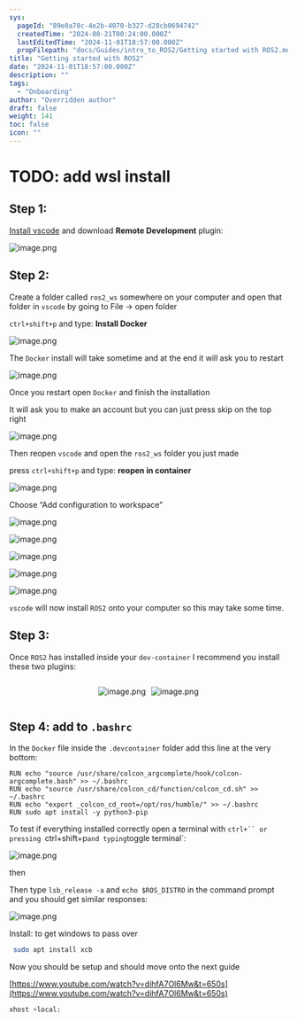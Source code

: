 ```yaml
---
sys:
  pageId: "89e0a78c-4e2b-4070-b327-d28cb0694742"
  createdTime: "2024-08-21T00:24:00.000Z"
  lastEditedTime: "2024-11-01T18:57:00.000Z"
  propFilepath: "docs/Guides/intro_to_ROS2/Getting started with ROS2.md"
title: "Getting started with ROS2"
date: "2024-11-01T18:57:00.000Z"
description: ""
tags:
  - "Onboarding"
author: "Overridden author"
draft: false
weight: 141
toc: false
icon: ""
---
```


# TODO: add wsl install

## Step 1:

[Install vscode](https://code.visualstudio.com/download) and download **Remote Development** plugin:

![image.png](https://prod-files-secure.s3.us-west-2.amazonaws.com/d518164a-d88e-44d1-a4ee-3adb3bd8bce0/efb52993-1881-4a40-b95e-6f020334f022/image.png?X-Amz-Algorithm=AWS4-HMAC-SHA256&X-Amz-Content-Sha256=UNSIGNED-PAYLOAD&X-Amz-Credential=ASIAZI2LB466XUJGMK7P%2F20250218%2Fus-west-2%2Fs3%2Faws4_request&X-Amz-Date=20250218T160954Z&X-Amz-Expires=3600&X-Amz-Security-Token=IQoJb3JpZ2luX2VjEGcaCXVzLXdlc3QtMiJHMEUCIQDXzr1HWn0sv0eWSKT7bVxkkT4jOX7Ac0NZroJKBMlpmAIgUbDGexypkhBEhFmjp0yNnfVjCSQRv9DBryLPY8CsVYMqiAQIkP%2F%2F%2F%2F%2F%2F%2F%2F%2F%2FARAAGgw2Mzc0MjMxODM4MDUiDEyfwl1WJWwn7o5G0ircA5h%2FeXkAZZKHJID4G4lo9WZBqfIsv6t5eBmPvzsnEec34PmOrissnuxgfSvY8bb02es1EwO0MYJeUyJFAEIDmNNQIz31wm%2F2glCfq4GoYQF2g%2BzA2XqxogbdAi1V8lGFETr55zX4qScsiqtahFCUrAXzoNfwyGRsydQAhHSoe6vqWinJUCz94j%2F029ejFggTnh059WGnYYmObBE2dCIY5TAp%2B%2FcXhTKvlt%2B%2Fp%2FfvJRR9YWfFkemKCJO%2FZkeDgAYu2AGWcrwHMGibxu1TOoMfP2jGGhOzUqNRV4p9WDhX9GTJPKZYm5Gmx3jcUrQ2lVhTJ3CCngx3NEaQpE4pYizgRvMXSXo0KNhYY7XLgqdvDNtbvt8cSiIrcpm3%2BpeN4clL%2BHvmOdPhtcvR7AHmUNjwysbwkLaQbovPJ%2Fo8Z85d7bsIAL%2FWITr051%2F%2FK45gEl2ckcu6T4HGhYXugu7lmMylWPwLxbBNkr5g59TLuyXtJ3PmotOEeBg3Qrbuh98UNaZhyqFmpJfdIHZ1rUIO1xaesqmdqNsHIH2TH4XxnobrdxD6FFdqRhQ9r25e2KBTbI8RXwv%2BrBaJlQSWcuXgAP0m1P%2FHBzXbK3PW%2BJKnu3Sd6v7z7351dGwGQjpj8%2FOkMO%2Bx0r0GOqUB%2BjeqNi5grm2sn0kGe7DsvkFtzgEa%2FWU06UXuQriYvoDW5Jvhi3PRZlUgG%2Bp%2BQF5soiYZVVVT%2BvcOfowa5%2FmorTJuhFosoYEXAYcf2WTOPmwdQpU1h2LtmdJvPKskk2MiJ7HbYssK1Zc2DM0ly6gNf8Z7paQakuLpw4qU3D3KXS4eUR1njiPwHZ8oJSI2v%2F9%2B%2F8ygXFKNLJBD4tr0xv%2FXimPYxc8j&X-Amz-Signature=6f9645662d8cedd17617a137c3f56ae2a8d47e68a8b24837042203f08de8be36&X-Amz-SignedHeaders=host&x-id=GetObject)

## Step 2:

Create a folder called `ros2_ws` somewhere on your computer and open that folder in `vscode` by going to File → open folder 

`ctrl+shift+p` and type: **Install Docker**

![image.png](https://prod-files-secure.s3.us-west-2.amazonaws.com/d518164a-d88e-44d1-a4ee-3adb3bd8bce0/2269dc0e-1cd5-47ff-bceb-c04ad9b2eab0/image.png?X-Amz-Algorithm=AWS4-HMAC-SHA256&X-Amz-Content-Sha256=UNSIGNED-PAYLOAD&X-Amz-Credential=ASIAZI2LB466XUJGMK7P%2F20250218%2Fus-west-2%2Fs3%2Faws4_request&X-Amz-Date=20250218T160954Z&X-Amz-Expires=3600&X-Amz-Security-Token=IQoJb3JpZ2luX2VjEGcaCXVzLXdlc3QtMiJHMEUCIQDXzr1HWn0sv0eWSKT7bVxkkT4jOX7Ac0NZroJKBMlpmAIgUbDGexypkhBEhFmjp0yNnfVjCSQRv9DBryLPY8CsVYMqiAQIkP%2F%2F%2F%2F%2F%2F%2F%2F%2F%2FARAAGgw2Mzc0MjMxODM4MDUiDEyfwl1WJWwn7o5G0ircA5h%2FeXkAZZKHJID4G4lo9WZBqfIsv6t5eBmPvzsnEec34PmOrissnuxgfSvY8bb02es1EwO0MYJeUyJFAEIDmNNQIz31wm%2F2glCfq4GoYQF2g%2BzA2XqxogbdAi1V8lGFETr55zX4qScsiqtahFCUrAXzoNfwyGRsydQAhHSoe6vqWinJUCz94j%2F029ejFggTnh059WGnYYmObBE2dCIY5TAp%2B%2FcXhTKvlt%2B%2Fp%2FfvJRR9YWfFkemKCJO%2FZkeDgAYu2AGWcrwHMGibxu1TOoMfP2jGGhOzUqNRV4p9WDhX9GTJPKZYm5Gmx3jcUrQ2lVhTJ3CCngx3NEaQpE4pYizgRvMXSXo0KNhYY7XLgqdvDNtbvt8cSiIrcpm3%2BpeN4clL%2BHvmOdPhtcvR7AHmUNjwysbwkLaQbovPJ%2Fo8Z85d7bsIAL%2FWITr051%2F%2FK45gEl2ckcu6T4HGhYXugu7lmMylWPwLxbBNkr5g59TLuyXtJ3PmotOEeBg3Qrbuh98UNaZhyqFmpJfdIHZ1rUIO1xaesqmdqNsHIH2TH4XxnobrdxD6FFdqRhQ9r25e2KBTbI8RXwv%2BrBaJlQSWcuXgAP0m1P%2FHBzXbK3PW%2BJKnu3Sd6v7z7351dGwGQjpj8%2FOkMO%2Bx0r0GOqUB%2BjeqNi5grm2sn0kGe7DsvkFtzgEa%2FWU06UXuQriYvoDW5Jvhi3PRZlUgG%2Bp%2BQF5soiYZVVVT%2BvcOfowa5%2FmorTJuhFosoYEXAYcf2WTOPmwdQpU1h2LtmdJvPKskk2MiJ7HbYssK1Zc2DM0ly6gNf8Z7paQakuLpw4qU3D3KXS4eUR1njiPwHZ8oJSI2v%2F9%2B%2F8ygXFKNLJBD4tr0xv%2FXimPYxc8j&X-Amz-Signature=676fb6f7451566b2c9c273e6294fd5c6cc77ce82457eb9eddf0ff4221b4dad03&X-Amz-SignedHeaders=host&x-id=GetObject)

The `Docker` install will take sometime and at the end it will ask you to restart

![image.png](https://prod-files-secure.s3.us-west-2.amazonaws.com/d518164a-d88e-44d1-a4ee-3adb3bd8bce0/ed233f78-be33-4b1f-b89c-9c346c0e961e/image.png?X-Amz-Algorithm=AWS4-HMAC-SHA256&X-Amz-Content-Sha256=UNSIGNED-PAYLOAD&X-Amz-Credential=ASIAZI2LB466XUJGMK7P%2F20250218%2Fus-west-2%2Fs3%2Faws4_request&X-Amz-Date=20250218T160954Z&X-Amz-Expires=3600&X-Amz-Security-Token=IQoJb3JpZ2luX2VjEGcaCXVzLXdlc3QtMiJHMEUCIQDXzr1HWn0sv0eWSKT7bVxkkT4jOX7Ac0NZroJKBMlpmAIgUbDGexypkhBEhFmjp0yNnfVjCSQRv9DBryLPY8CsVYMqiAQIkP%2F%2F%2F%2F%2F%2F%2F%2F%2F%2FARAAGgw2Mzc0MjMxODM4MDUiDEyfwl1WJWwn7o5G0ircA5h%2FeXkAZZKHJID4G4lo9WZBqfIsv6t5eBmPvzsnEec34PmOrissnuxgfSvY8bb02es1EwO0MYJeUyJFAEIDmNNQIz31wm%2F2glCfq4GoYQF2g%2BzA2XqxogbdAi1V8lGFETr55zX4qScsiqtahFCUrAXzoNfwyGRsydQAhHSoe6vqWinJUCz94j%2F029ejFggTnh059WGnYYmObBE2dCIY5TAp%2B%2FcXhTKvlt%2B%2Fp%2FfvJRR9YWfFkemKCJO%2FZkeDgAYu2AGWcrwHMGibxu1TOoMfP2jGGhOzUqNRV4p9WDhX9GTJPKZYm5Gmx3jcUrQ2lVhTJ3CCngx3NEaQpE4pYizgRvMXSXo0KNhYY7XLgqdvDNtbvt8cSiIrcpm3%2BpeN4clL%2BHvmOdPhtcvR7AHmUNjwysbwkLaQbovPJ%2Fo8Z85d7bsIAL%2FWITr051%2F%2FK45gEl2ckcu6T4HGhYXugu7lmMylWPwLxbBNkr5g59TLuyXtJ3PmotOEeBg3Qrbuh98UNaZhyqFmpJfdIHZ1rUIO1xaesqmdqNsHIH2TH4XxnobrdxD6FFdqRhQ9r25e2KBTbI8RXwv%2BrBaJlQSWcuXgAP0m1P%2FHBzXbK3PW%2BJKnu3Sd6v7z7351dGwGQjpj8%2FOkMO%2Bx0r0GOqUB%2BjeqNi5grm2sn0kGe7DsvkFtzgEa%2FWU06UXuQriYvoDW5Jvhi3PRZlUgG%2Bp%2BQF5soiYZVVVT%2BvcOfowa5%2FmorTJuhFosoYEXAYcf2WTOPmwdQpU1h2LtmdJvPKskk2MiJ7HbYssK1Zc2DM0ly6gNf8Z7paQakuLpw4qU3D3KXS4eUR1njiPwHZ8oJSI2v%2F9%2B%2F8ygXFKNLJBD4tr0xv%2FXimPYxc8j&X-Amz-Signature=cbb44479422eb961640ca14039c86407d2a202114cf6e7fe774a4b757cc8a6a3&X-Amz-SignedHeaders=host&x-id=GetObject)

Once you restart open `Docker` and finish the installation

It will ask you to make an account but you can just press skip on the top right

![image.png](https://prod-files-secure.s3.us-west-2.amazonaws.com/d518164a-d88e-44d1-a4ee-3adb3bd8bce0/21010ad9-1659-4fd9-9f59-9932a09b2a3d/image.png?X-Amz-Algorithm=AWS4-HMAC-SHA256&X-Amz-Content-Sha256=UNSIGNED-PAYLOAD&X-Amz-Credential=ASIAZI2LB466XUJGMK7P%2F20250218%2Fus-west-2%2Fs3%2Faws4_request&X-Amz-Date=20250218T160954Z&X-Amz-Expires=3600&X-Amz-Security-Token=IQoJb3JpZ2luX2VjEGcaCXVzLXdlc3QtMiJHMEUCIQDXzr1HWn0sv0eWSKT7bVxkkT4jOX7Ac0NZroJKBMlpmAIgUbDGexypkhBEhFmjp0yNnfVjCSQRv9DBryLPY8CsVYMqiAQIkP%2F%2F%2F%2F%2F%2F%2F%2F%2F%2FARAAGgw2Mzc0MjMxODM4MDUiDEyfwl1WJWwn7o5G0ircA5h%2FeXkAZZKHJID4G4lo9WZBqfIsv6t5eBmPvzsnEec34PmOrissnuxgfSvY8bb02es1EwO0MYJeUyJFAEIDmNNQIz31wm%2F2glCfq4GoYQF2g%2BzA2XqxogbdAi1V8lGFETr55zX4qScsiqtahFCUrAXzoNfwyGRsydQAhHSoe6vqWinJUCz94j%2F029ejFggTnh059WGnYYmObBE2dCIY5TAp%2B%2FcXhTKvlt%2B%2Fp%2FfvJRR9YWfFkemKCJO%2FZkeDgAYu2AGWcrwHMGibxu1TOoMfP2jGGhOzUqNRV4p9WDhX9GTJPKZYm5Gmx3jcUrQ2lVhTJ3CCngx3NEaQpE4pYizgRvMXSXo0KNhYY7XLgqdvDNtbvt8cSiIrcpm3%2BpeN4clL%2BHvmOdPhtcvR7AHmUNjwysbwkLaQbovPJ%2Fo8Z85d7bsIAL%2FWITr051%2F%2FK45gEl2ckcu6T4HGhYXugu7lmMylWPwLxbBNkr5g59TLuyXtJ3PmotOEeBg3Qrbuh98UNaZhyqFmpJfdIHZ1rUIO1xaesqmdqNsHIH2TH4XxnobrdxD6FFdqRhQ9r25e2KBTbI8RXwv%2BrBaJlQSWcuXgAP0m1P%2FHBzXbK3PW%2BJKnu3Sd6v7z7351dGwGQjpj8%2FOkMO%2Bx0r0GOqUB%2BjeqNi5grm2sn0kGe7DsvkFtzgEa%2FWU06UXuQriYvoDW5Jvhi3PRZlUgG%2Bp%2BQF5soiYZVVVT%2BvcOfowa5%2FmorTJuhFosoYEXAYcf2WTOPmwdQpU1h2LtmdJvPKskk2MiJ7HbYssK1Zc2DM0ly6gNf8Z7paQakuLpw4qU3D3KXS4eUR1njiPwHZ8oJSI2v%2F9%2B%2F8ygXFKNLJBD4tr0xv%2FXimPYxc8j&X-Amz-Signature=2a655fb34c5f2d62d788904f0ac5d3bba95f7a2510aec2db0df4e47bc5786cff&X-Amz-SignedHeaders=host&x-id=GetObject)

Then reopen `vscode` and open the `ros2_ws` folder you just made

press `ctrl+shift+p` and type: **reopen in container**

![image.png](https://prod-files-secure.s3.us-west-2.amazonaws.com/d518164a-d88e-44d1-a4ee-3adb3bd8bce0/4e93b8c2-41ad-488c-8095-c74205196118/image.png?X-Amz-Algorithm=AWS4-HMAC-SHA256&X-Amz-Content-Sha256=UNSIGNED-PAYLOAD&X-Amz-Credential=ASIAZI2LB466XUJGMK7P%2F20250218%2Fus-west-2%2Fs3%2Faws4_request&X-Amz-Date=20250218T160954Z&X-Amz-Expires=3600&X-Amz-Security-Token=IQoJb3JpZ2luX2VjEGcaCXVzLXdlc3QtMiJHMEUCIQDXzr1HWn0sv0eWSKT7bVxkkT4jOX7Ac0NZroJKBMlpmAIgUbDGexypkhBEhFmjp0yNnfVjCSQRv9DBryLPY8CsVYMqiAQIkP%2F%2F%2F%2F%2F%2F%2F%2F%2F%2FARAAGgw2Mzc0MjMxODM4MDUiDEyfwl1WJWwn7o5G0ircA5h%2FeXkAZZKHJID4G4lo9WZBqfIsv6t5eBmPvzsnEec34PmOrissnuxgfSvY8bb02es1EwO0MYJeUyJFAEIDmNNQIz31wm%2F2glCfq4GoYQF2g%2BzA2XqxogbdAi1V8lGFETr55zX4qScsiqtahFCUrAXzoNfwyGRsydQAhHSoe6vqWinJUCz94j%2F029ejFggTnh059WGnYYmObBE2dCIY5TAp%2B%2FcXhTKvlt%2B%2Fp%2FfvJRR9YWfFkemKCJO%2FZkeDgAYu2AGWcrwHMGibxu1TOoMfP2jGGhOzUqNRV4p9WDhX9GTJPKZYm5Gmx3jcUrQ2lVhTJ3CCngx3NEaQpE4pYizgRvMXSXo0KNhYY7XLgqdvDNtbvt8cSiIrcpm3%2BpeN4clL%2BHvmOdPhtcvR7AHmUNjwysbwkLaQbovPJ%2Fo8Z85d7bsIAL%2FWITr051%2F%2FK45gEl2ckcu6T4HGhYXugu7lmMylWPwLxbBNkr5g59TLuyXtJ3PmotOEeBg3Qrbuh98UNaZhyqFmpJfdIHZ1rUIO1xaesqmdqNsHIH2TH4XxnobrdxD6FFdqRhQ9r25e2KBTbI8RXwv%2BrBaJlQSWcuXgAP0m1P%2FHBzXbK3PW%2BJKnu3Sd6v7z7351dGwGQjpj8%2FOkMO%2Bx0r0GOqUB%2BjeqNi5grm2sn0kGe7DsvkFtzgEa%2FWU06UXuQriYvoDW5Jvhi3PRZlUgG%2Bp%2BQF5soiYZVVVT%2BvcOfowa5%2FmorTJuhFosoYEXAYcf2WTOPmwdQpU1h2LtmdJvPKskk2MiJ7HbYssK1Zc2DM0ly6gNf8Z7paQakuLpw4qU3D3KXS4eUR1njiPwHZ8oJSI2v%2F9%2B%2F8ygXFKNLJBD4tr0xv%2FXimPYxc8j&X-Amz-Signature=69a573f884166525bae477cc8d733cf86cf6634386767c8290ca49d36200afa4&X-Amz-SignedHeaders=host&x-id=GetObject)

Choose “Add configuration to workspace”

![image.png](https://prod-files-secure.s3.us-west-2.amazonaws.com/d518164a-d88e-44d1-a4ee-3adb3bd8bce0/9560b282-5060-4989-ba37-97e7b2c22476/image.png?X-Amz-Algorithm=AWS4-HMAC-SHA256&X-Amz-Content-Sha256=UNSIGNED-PAYLOAD&X-Amz-Credential=ASIAZI2LB466XUJGMK7P%2F20250218%2Fus-west-2%2Fs3%2Faws4_request&X-Amz-Date=20250218T160954Z&X-Amz-Expires=3600&X-Amz-Security-Token=IQoJb3JpZ2luX2VjEGcaCXVzLXdlc3QtMiJHMEUCIQDXzr1HWn0sv0eWSKT7bVxkkT4jOX7Ac0NZroJKBMlpmAIgUbDGexypkhBEhFmjp0yNnfVjCSQRv9DBryLPY8CsVYMqiAQIkP%2F%2F%2F%2F%2F%2F%2F%2F%2F%2FARAAGgw2Mzc0MjMxODM4MDUiDEyfwl1WJWwn7o5G0ircA5h%2FeXkAZZKHJID4G4lo9WZBqfIsv6t5eBmPvzsnEec34PmOrissnuxgfSvY8bb02es1EwO0MYJeUyJFAEIDmNNQIz31wm%2F2glCfq4GoYQF2g%2BzA2XqxogbdAi1V8lGFETr55zX4qScsiqtahFCUrAXzoNfwyGRsydQAhHSoe6vqWinJUCz94j%2F029ejFggTnh059WGnYYmObBE2dCIY5TAp%2B%2FcXhTKvlt%2B%2Fp%2FfvJRR9YWfFkemKCJO%2FZkeDgAYu2AGWcrwHMGibxu1TOoMfP2jGGhOzUqNRV4p9WDhX9GTJPKZYm5Gmx3jcUrQ2lVhTJ3CCngx3NEaQpE4pYizgRvMXSXo0KNhYY7XLgqdvDNtbvt8cSiIrcpm3%2BpeN4clL%2BHvmOdPhtcvR7AHmUNjwysbwkLaQbovPJ%2Fo8Z85d7bsIAL%2FWITr051%2F%2FK45gEl2ckcu6T4HGhYXugu7lmMylWPwLxbBNkr5g59TLuyXtJ3PmotOEeBg3Qrbuh98UNaZhyqFmpJfdIHZ1rUIO1xaesqmdqNsHIH2TH4XxnobrdxD6FFdqRhQ9r25e2KBTbI8RXwv%2BrBaJlQSWcuXgAP0m1P%2FHBzXbK3PW%2BJKnu3Sd6v7z7351dGwGQjpj8%2FOkMO%2Bx0r0GOqUB%2BjeqNi5grm2sn0kGe7DsvkFtzgEa%2FWU06UXuQriYvoDW5Jvhi3PRZlUgG%2Bp%2BQF5soiYZVVVT%2BvcOfowa5%2FmorTJuhFosoYEXAYcf2WTOPmwdQpU1h2LtmdJvPKskk2MiJ7HbYssK1Zc2DM0ly6gNf8Z7paQakuLpw4qU3D3KXS4eUR1njiPwHZ8oJSI2v%2F9%2B%2F8ygXFKNLJBD4tr0xv%2FXimPYxc8j&X-Amz-Signature=25c0bb47bd4722bcf305551ede1901ce7ec90658691643856133d4ca9606845d&X-Amz-SignedHeaders=host&x-id=GetObject)

![image.png](https://prod-files-secure.s3.us-west-2.amazonaws.com/d518164a-d88e-44d1-a4ee-3adb3bd8bce0/2ee63f81-886b-48e8-a553-dc6e5eac99e4/image.png?X-Amz-Algorithm=AWS4-HMAC-SHA256&X-Amz-Content-Sha256=UNSIGNED-PAYLOAD&X-Amz-Credential=ASIAZI2LB466XUJGMK7P%2F20250218%2Fus-west-2%2Fs3%2Faws4_request&X-Amz-Date=20250218T160954Z&X-Amz-Expires=3600&X-Amz-Security-Token=IQoJb3JpZ2luX2VjEGcaCXVzLXdlc3QtMiJHMEUCIQDXzr1HWn0sv0eWSKT7bVxkkT4jOX7Ac0NZroJKBMlpmAIgUbDGexypkhBEhFmjp0yNnfVjCSQRv9DBryLPY8CsVYMqiAQIkP%2F%2F%2F%2F%2F%2F%2F%2F%2F%2FARAAGgw2Mzc0MjMxODM4MDUiDEyfwl1WJWwn7o5G0ircA5h%2FeXkAZZKHJID4G4lo9WZBqfIsv6t5eBmPvzsnEec34PmOrissnuxgfSvY8bb02es1EwO0MYJeUyJFAEIDmNNQIz31wm%2F2glCfq4GoYQF2g%2BzA2XqxogbdAi1V8lGFETr55zX4qScsiqtahFCUrAXzoNfwyGRsydQAhHSoe6vqWinJUCz94j%2F029ejFggTnh059WGnYYmObBE2dCIY5TAp%2B%2FcXhTKvlt%2B%2Fp%2FfvJRR9YWfFkemKCJO%2FZkeDgAYu2AGWcrwHMGibxu1TOoMfP2jGGhOzUqNRV4p9WDhX9GTJPKZYm5Gmx3jcUrQ2lVhTJ3CCngx3NEaQpE4pYizgRvMXSXo0KNhYY7XLgqdvDNtbvt8cSiIrcpm3%2BpeN4clL%2BHvmOdPhtcvR7AHmUNjwysbwkLaQbovPJ%2Fo8Z85d7bsIAL%2FWITr051%2F%2FK45gEl2ckcu6T4HGhYXugu7lmMylWPwLxbBNkr5g59TLuyXtJ3PmotOEeBg3Qrbuh98UNaZhyqFmpJfdIHZ1rUIO1xaesqmdqNsHIH2TH4XxnobrdxD6FFdqRhQ9r25e2KBTbI8RXwv%2BrBaJlQSWcuXgAP0m1P%2FHBzXbK3PW%2BJKnu3Sd6v7z7351dGwGQjpj8%2FOkMO%2Bx0r0GOqUB%2BjeqNi5grm2sn0kGe7DsvkFtzgEa%2FWU06UXuQriYvoDW5Jvhi3PRZlUgG%2Bp%2BQF5soiYZVVVT%2BvcOfowa5%2FmorTJuhFosoYEXAYcf2WTOPmwdQpU1h2LtmdJvPKskk2MiJ7HbYssK1Zc2DM0ly6gNf8Z7paQakuLpw4qU3D3KXS4eUR1njiPwHZ8oJSI2v%2F9%2B%2F8ygXFKNLJBD4tr0xv%2FXimPYxc8j&X-Amz-Signature=860aece7bf9f7797526ee2d525dc9339bfc8390eff8fd1524f5fb710a2db7a4c&X-Amz-SignedHeaders=host&x-id=GetObject)

![image.png](https://prod-files-secure.s3.us-west-2.amazonaws.com/d518164a-d88e-44d1-a4ee-3adb3bd8bce0/ae1580b2-b048-407e-aed9-b584224a7a04/image.png?X-Amz-Algorithm=AWS4-HMAC-SHA256&X-Amz-Content-Sha256=UNSIGNED-PAYLOAD&X-Amz-Credential=ASIAZI2LB466XUJGMK7P%2F20250218%2Fus-west-2%2Fs3%2Faws4_request&X-Amz-Date=20250218T160954Z&X-Amz-Expires=3600&X-Amz-Security-Token=IQoJb3JpZ2luX2VjEGcaCXVzLXdlc3QtMiJHMEUCIQDXzr1HWn0sv0eWSKT7bVxkkT4jOX7Ac0NZroJKBMlpmAIgUbDGexypkhBEhFmjp0yNnfVjCSQRv9DBryLPY8CsVYMqiAQIkP%2F%2F%2F%2F%2F%2F%2F%2F%2F%2FARAAGgw2Mzc0MjMxODM4MDUiDEyfwl1WJWwn7o5G0ircA5h%2FeXkAZZKHJID4G4lo9WZBqfIsv6t5eBmPvzsnEec34PmOrissnuxgfSvY8bb02es1EwO0MYJeUyJFAEIDmNNQIz31wm%2F2glCfq4GoYQF2g%2BzA2XqxogbdAi1V8lGFETr55zX4qScsiqtahFCUrAXzoNfwyGRsydQAhHSoe6vqWinJUCz94j%2F029ejFggTnh059WGnYYmObBE2dCIY5TAp%2B%2FcXhTKvlt%2B%2Fp%2FfvJRR9YWfFkemKCJO%2FZkeDgAYu2AGWcrwHMGibxu1TOoMfP2jGGhOzUqNRV4p9WDhX9GTJPKZYm5Gmx3jcUrQ2lVhTJ3CCngx3NEaQpE4pYizgRvMXSXo0KNhYY7XLgqdvDNtbvt8cSiIrcpm3%2BpeN4clL%2BHvmOdPhtcvR7AHmUNjwysbwkLaQbovPJ%2Fo8Z85d7bsIAL%2FWITr051%2F%2FK45gEl2ckcu6T4HGhYXugu7lmMylWPwLxbBNkr5g59TLuyXtJ3PmotOEeBg3Qrbuh98UNaZhyqFmpJfdIHZ1rUIO1xaesqmdqNsHIH2TH4XxnobrdxD6FFdqRhQ9r25e2KBTbI8RXwv%2BrBaJlQSWcuXgAP0m1P%2FHBzXbK3PW%2BJKnu3Sd6v7z7351dGwGQjpj8%2FOkMO%2Bx0r0GOqUB%2BjeqNi5grm2sn0kGe7DsvkFtzgEa%2FWU06UXuQriYvoDW5Jvhi3PRZlUgG%2Bp%2BQF5soiYZVVVT%2BvcOfowa5%2FmorTJuhFosoYEXAYcf2WTOPmwdQpU1h2LtmdJvPKskk2MiJ7HbYssK1Zc2DM0ly6gNf8Z7paQakuLpw4qU3D3KXS4eUR1njiPwHZ8oJSI2v%2F9%2B%2F8ygXFKNLJBD4tr0xv%2FXimPYxc8j&X-Amz-Signature=85198e94d12a2dfc71b13ec1bc230c56d8be32436b4b11e094063f55319a6dc7&X-Amz-SignedHeaders=host&x-id=GetObject)

![image.png](https://prod-files-secure.s3.us-west-2.amazonaws.com/d518164a-d88e-44d1-a4ee-3adb3bd8bce0/53255b28-f75e-430f-b9e3-c0ac8577e42b/image.png?X-Amz-Algorithm=AWS4-HMAC-SHA256&X-Amz-Content-Sha256=UNSIGNED-PAYLOAD&X-Amz-Credential=ASIAZI2LB466XUJGMK7P%2F20250218%2Fus-west-2%2Fs3%2Faws4_request&X-Amz-Date=20250218T160954Z&X-Amz-Expires=3600&X-Amz-Security-Token=IQoJb3JpZ2luX2VjEGcaCXVzLXdlc3QtMiJHMEUCIQDXzr1HWn0sv0eWSKT7bVxkkT4jOX7Ac0NZroJKBMlpmAIgUbDGexypkhBEhFmjp0yNnfVjCSQRv9DBryLPY8CsVYMqiAQIkP%2F%2F%2F%2F%2F%2F%2F%2F%2F%2FARAAGgw2Mzc0MjMxODM4MDUiDEyfwl1WJWwn7o5G0ircA5h%2FeXkAZZKHJID4G4lo9WZBqfIsv6t5eBmPvzsnEec34PmOrissnuxgfSvY8bb02es1EwO0MYJeUyJFAEIDmNNQIz31wm%2F2glCfq4GoYQF2g%2BzA2XqxogbdAi1V8lGFETr55zX4qScsiqtahFCUrAXzoNfwyGRsydQAhHSoe6vqWinJUCz94j%2F029ejFggTnh059WGnYYmObBE2dCIY5TAp%2B%2FcXhTKvlt%2B%2Fp%2FfvJRR9YWfFkemKCJO%2FZkeDgAYu2AGWcrwHMGibxu1TOoMfP2jGGhOzUqNRV4p9WDhX9GTJPKZYm5Gmx3jcUrQ2lVhTJ3CCngx3NEaQpE4pYizgRvMXSXo0KNhYY7XLgqdvDNtbvt8cSiIrcpm3%2BpeN4clL%2BHvmOdPhtcvR7AHmUNjwysbwkLaQbovPJ%2Fo8Z85d7bsIAL%2FWITr051%2F%2FK45gEl2ckcu6T4HGhYXugu7lmMylWPwLxbBNkr5g59TLuyXtJ3PmotOEeBg3Qrbuh98UNaZhyqFmpJfdIHZ1rUIO1xaesqmdqNsHIH2TH4XxnobrdxD6FFdqRhQ9r25e2KBTbI8RXwv%2BrBaJlQSWcuXgAP0m1P%2FHBzXbK3PW%2BJKnu3Sd6v7z7351dGwGQjpj8%2FOkMO%2Bx0r0GOqUB%2BjeqNi5grm2sn0kGe7DsvkFtzgEa%2FWU06UXuQriYvoDW5Jvhi3PRZlUgG%2Bp%2BQF5soiYZVVVT%2BvcOfowa5%2FmorTJuhFosoYEXAYcf2WTOPmwdQpU1h2LtmdJvPKskk2MiJ7HbYssK1Zc2DM0ly6gNf8Z7paQakuLpw4qU3D3KXS4eUR1njiPwHZ8oJSI2v%2F9%2B%2F8ygXFKNLJBD4tr0xv%2FXimPYxc8j&X-Amz-Signature=794f0ad97a5c44a94dea56a53ab83424599cea55fcf7a672494bfe014a88e0a8&X-Amz-SignedHeaders=host&x-id=GetObject)

![image.png](https://prod-files-secure.s3.us-west-2.amazonaws.com/d518164a-d88e-44d1-a4ee-3adb3bd8bce0/7c562767-5af9-4ffb-97d1-327bcdf4ee00/image.png?X-Amz-Algorithm=AWS4-HMAC-SHA256&X-Amz-Content-Sha256=UNSIGNED-PAYLOAD&X-Amz-Credential=ASIAZI2LB466XUJGMK7P%2F20250218%2Fus-west-2%2Fs3%2Faws4_request&X-Amz-Date=20250218T160954Z&X-Amz-Expires=3600&X-Amz-Security-Token=IQoJb3JpZ2luX2VjEGcaCXVzLXdlc3QtMiJHMEUCIQDXzr1HWn0sv0eWSKT7bVxkkT4jOX7Ac0NZroJKBMlpmAIgUbDGexypkhBEhFmjp0yNnfVjCSQRv9DBryLPY8CsVYMqiAQIkP%2F%2F%2F%2F%2F%2F%2F%2F%2F%2FARAAGgw2Mzc0MjMxODM4MDUiDEyfwl1WJWwn7o5G0ircA5h%2FeXkAZZKHJID4G4lo9WZBqfIsv6t5eBmPvzsnEec34PmOrissnuxgfSvY8bb02es1EwO0MYJeUyJFAEIDmNNQIz31wm%2F2glCfq4GoYQF2g%2BzA2XqxogbdAi1V8lGFETr55zX4qScsiqtahFCUrAXzoNfwyGRsydQAhHSoe6vqWinJUCz94j%2F029ejFggTnh059WGnYYmObBE2dCIY5TAp%2B%2FcXhTKvlt%2B%2Fp%2FfvJRR9YWfFkemKCJO%2FZkeDgAYu2AGWcrwHMGibxu1TOoMfP2jGGhOzUqNRV4p9WDhX9GTJPKZYm5Gmx3jcUrQ2lVhTJ3CCngx3NEaQpE4pYizgRvMXSXo0KNhYY7XLgqdvDNtbvt8cSiIrcpm3%2BpeN4clL%2BHvmOdPhtcvR7AHmUNjwysbwkLaQbovPJ%2Fo8Z85d7bsIAL%2FWITr051%2F%2FK45gEl2ckcu6T4HGhYXugu7lmMylWPwLxbBNkr5g59TLuyXtJ3PmotOEeBg3Qrbuh98UNaZhyqFmpJfdIHZ1rUIO1xaesqmdqNsHIH2TH4XxnobrdxD6FFdqRhQ9r25e2KBTbI8RXwv%2BrBaJlQSWcuXgAP0m1P%2FHBzXbK3PW%2BJKnu3Sd6v7z7351dGwGQjpj8%2FOkMO%2Bx0r0GOqUB%2BjeqNi5grm2sn0kGe7DsvkFtzgEa%2FWU06UXuQriYvoDW5Jvhi3PRZlUgG%2Bp%2BQF5soiYZVVVT%2BvcOfowa5%2FmorTJuhFosoYEXAYcf2WTOPmwdQpU1h2LtmdJvPKskk2MiJ7HbYssK1Zc2DM0ly6gNf8Z7paQakuLpw4qU3D3KXS4eUR1njiPwHZ8oJSI2v%2F9%2B%2F8ygXFKNLJBD4tr0xv%2FXimPYxc8j&X-Amz-Signature=922e5005499129aa9dedf6baa91cce5d3fc147dc7176273e8b1e650cfd0767d0&X-Amz-SignedHeaders=host&x-id=GetObject)

`vscode` will now install `ROS2` onto your computer so this may take some time.

## Step 3:

Once `ROS2` has installed inside your `dev-container` I recommend you install these two plugins:

<div style="display: flex;flex-direction: row; column-gap:10px; max-width: 630px;justify-content: center;">
<div>

![image.png](https://prod-files-secure.s3.us-west-2.amazonaws.com/d518164a-d88e-44d1-a4ee-3adb3bd8bce0/3fc3d550-5a54-4ba1-ba6b-faa01cdb7369/image.png?X-Amz-Algorithm=AWS4-HMAC-SHA256&X-Amz-Content-Sha256=UNSIGNED-PAYLOAD&X-Amz-Credential=ASIAZI2LB46626GPIO2B%2F20250218%2Fus-west-2%2Fs3%2Faws4_request&X-Amz-Date=20250218T161002Z&X-Amz-Expires=3600&X-Amz-Security-Token=IQoJb3JpZ2luX2VjEGcaCXVzLXdlc3QtMiJHMEUCIBHJ5LsHSY%2FQEmhZy19JpTEG9urEROEP6O9wb6vYgcM7AiEAxW6TVy0xsYO6waZ778jPvJIy7vWCiECcvn4pRli4FDkqiAQIkP%2F%2F%2F%2F%2F%2F%2F%2F%2F%2FARAAGgw2Mzc0MjMxODM4MDUiDIaogqLKae19ymMm8ircAyod0UhCm1%2BbCv5iabnSu4ntFx98wItVEwszgSC%2FrxkzI%2BBiyve9jxzfuOR7PRfAGxkYkE3AhxMo1W2QqaJOCJ9eDVbeBxlUH9HNboeR%2Be6z0UE4uxEYjvZb%2BbZ5JfAJaFe4T2pdMHxtVlwqlq7S1cklkON93OBKxrEXMrg3H%2BGfW05UNvSYfN%2FWz%2BT7ZSutyIYZYfr%2FmADfPyUxm66HMxJTcpBo9IGbsW146WxLf5USqGtDdPthkA3KSgpaUDgu2EERjY4nZTBJtsGJ3HecpLOPrmBCcvynr4H4RDXNay6GlB0jgIzPIQq%2FXpyiZtVf2UWKt1eIutNCx1symIo8HuqpArwKH%2FhQ%2BNCZoLGHzepJDGgYmuU84Bhfa6njaoE%2BXNDl3tNoqfDu15jBKasUSRliDQNrmu6wqheovUFp5Gk74w24pvN6vEDNonWY2LDZJoDnaWZ4UX%2B%2BRpY%2FkRwFIDlCewvSiC56p8J7Zf5U6wSbnTLB06mgBrM2IjOUMsPyqmoe2MLPl4DsWwPsid58RDGLtWX4NMsBXV%2Brc7%2BdiXAikL1tcOD7ovdAobuVFfgURg4Dh3tN4rOZ3mhUC2VviQsz3cTVaJz8qFK007P4eC0YrZOyjJBeJVKzRrmIMIGy0r0GOqUBxZHnieCEPgYBI1FgR1kQkEUsvAxsmWUPMVb7sm2FZm6onnEDO1r%2B7KxvV%2BpRaZz73ceiJz%2FgRMxgYk6FUvOoZi7xx0Ugf03azxmVUN3F9IQUkxtnZu1db%2FmhnIWtPXnGemnJQRrLNDuBBqCDXzccDpZKdBUv8dtyv4jEfHaHMTLeL9r8c5ehLWncXmlNqG34FMy7MdjDTvOvUqmIxQhK5qdUyiig&X-Amz-Signature=4118d83c0fa1cedd7e39001a74a6039f017f40709370a2f6450603720f2014b8&X-Amz-SignedHeaders=host&x-id=GetObject)

</div>
<div>

![image.png](https://prod-files-secure.s3.us-west-2.amazonaws.com/d518164a-d88e-44d1-a4ee-3adb3bd8bce0/d994cc66-13c2-4093-a5a3-f84cf4601a82/image.png?X-Amz-Algorithm=AWS4-HMAC-SHA256&X-Amz-Content-Sha256=UNSIGNED-PAYLOAD&X-Amz-Credential=ASIAZI2LB466XWANQI2M%2F20250218%2Fus-west-2%2Fs3%2Faws4_request&X-Amz-Date=20250218T161003Z&X-Amz-Expires=3600&X-Amz-Security-Token=IQoJb3JpZ2luX2VjEGcaCXVzLXdlc3QtMiJHMEUCIQDiHnAHKfwr2saOsDgAhhu9aBAP9UiUKSsWog3Pn5dyyAIgDjsjqxlPrKiBi0QV2NEuhkUZVnIuZq9JEEjx%2FvN2ffUqiAQIkP%2F%2F%2F%2F%2F%2F%2F%2F%2F%2FARAAGgw2Mzc0MjMxODM4MDUiDLVYrK1eZXBKOYv6oyrcAyRgF4MbqTrq2%2BEv4fMb%2F0V7SgCPlhrKGmHOAzILPXPVk6bGvvcMzZePbl3iZIeTJwNFjA90abZpRw7Y467b%2Bm0CRIbXS2WVfAa7vSZfa2cYo0tnjyq8PqoXy%2BIP4HY%2FAgmfz5yackR%2B6fcXlY53lPdHKr46t8g15uwBktk5ki7hXBjY0Ib2pfjEqFy8CLwBMyiQ1ki5PuFNW9BbSbRtfHi4wmBZg%2Fl9AsWkdiyPUGzG2UzGcwvzepOZ7aCbVEPMqfwmmVC8t7lX5xLrIyFcIZ%2FV%2B%2B2DX26UxXelMqCmj3SU%2BDhTYEVWXttp9t7LQwlRRnPXyviOKB09keMiXbYhBXS6s0NUqz88mZykNQYVQimsa923UH4PnOa6ES6aczJPlX%2BVivkDrDOVSaWT2Uu3ywFQiWOgL964xo%2FaplqrwrLbgmyFfJjkVBsvS5qJ011q63pbQlBj9%2FFgnLbcWs1CfXIxH7P%2FjF5EeiJaOFnf%2Fz7tXLxA%2BLEL3R2Wms8pW4qKCJ7lRK%2B04JSQt05MFMW4%2FXCdEUNxIx2DhB%2FnTUyo8FEOpH562OBk3Eqvvy8y8ZOp%2BaNw8D%2B%2BxVrGZLMyJzQ8R4XwlKs3IxW7MvomA1LHwdEVLZIx5ZZ4F%2FLvbwBxMNqx0r0GOqUBsTkn5BKGqvi8AABkelAgqClL6FMwSNGUWBgRqQOueJj0S5dOG6sPf5kWqL%2FrjQ79tJiLWuiYGHdeZtRFGnRVls5w%2FlJAcVtpxU4UMx1VtcnCxMuXW%2FgzlzRyliLZghHuSraD2BnnEvfrl7m7VlCMVlySj1rupNFxVqg2M1eXWWjzdSjljaYMnl0zfHbZq5uNxpW75XnsBsceRVH0ukYZVrNeeAty&X-Amz-Signature=b5a44135b7601700cefc8bd9d62e61de4029f12475b46e8d91d587293cead5e2&X-Amz-SignedHeaders=host&x-id=GetObject)

</div>
</div>

## Step 4: add to `.bashrc`

In the `Docker` file inside the `.devcontainer` folder add this line at the very bottom: 

```docker
RUN echo "source /usr/share/colcon_argcomplete/hook/colcon-argcomplete.bash" >> ~/.bashrc
RUN echo "source /usr/share/colcon_cd/function/colcon_cd.sh" >> ~/.bashrc
RUN echo "export _colcon_cd_root=/opt/ros/humble/" >> ~/.bashrc
RUN sudo apt install -y python3-pip 
```

To test if everything installed correctly open a terminal with `ctrl+`` or pressing `ctrl+shift+p` and typing `toggle terminal`:

![image.png](https://prod-files-secure.s3.us-west-2.amazonaws.com/d518164a-d88e-44d1-a4ee-3adb3bd8bce0/6a4943d8-b04e-4c02-9a58-775f3384d1a5/image.png?X-Amz-Algorithm=AWS4-HMAC-SHA256&X-Amz-Content-Sha256=UNSIGNED-PAYLOAD&X-Amz-Credential=ASIAZI2LB466XUJGMK7P%2F20250218%2Fus-west-2%2Fs3%2Faws4_request&X-Amz-Date=20250218T160954Z&X-Amz-Expires=3600&X-Amz-Security-Token=IQoJb3JpZ2luX2VjEGcaCXVzLXdlc3QtMiJHMEUCIQDXzr1HWn0sv0eWSKT7bVxkkT4jOX7Ac0NZroJKBMlpmAIgUbDGexypkhBEhFmjp0yNnfVjCSQRv9DBryLPY8CsVYMqiAQIkP%2F%2F%2F%2F%2F%2F%2F%2F%2F%2FARAAGgw2Mzc0MjMxODM4MDUiDEyfwl1WJWwn7o5G0ircA5h%2FeXkAZZKHJID4G4lo9WZBqfIsv6t5eBmPvzsnEec34PmOrissnuxgfSvY8bb02es1EwO0MYJeUyJFAEIDmNNQIz31wm%2F2glCfq4GoYQF2g%2BzA2XqxogbdAi1V8lGFETr55zX4qScsiqtahFCUrAXzoNfwyGRsydQAhHSoe6vqWinJUCz94j%2F029ejFggTnh059WGnYYmObBE2dCIY5TAp%2B%2FcXhTKvlt%2B%2Fp%2FfvJRR9YWfFkemKCJO%2FZkeDgAYu2AGWcrwHMGibxu1TOoMfP2jGGhOzUqNRV4p9WDhX9GTJPKZYm5Gmx3jcUrQ2lVhTJ3CCngx3NEaQpE4pYizgRvMXSXo0KNhYY7XLgqdvDNtbvt8cSiIrcpm3%2BpeN4clL%2BHvmOdPhtcvR7AHmUNjwysbwkLaQbovPJ%2Fo8Z85d7bsIAL%2FWITr051%2F%2FK45gEl2ckcu6T4HGhYXugu7lmMylWPwLxbBNkr5g59TLuyXtJ3PmotOEeBg3Qrbuh98UNaZhyqFmpJfdIHZ1rUIO1xaesqmdqNsHIH2TH4XxnobrdxD6FFdqRhQ9r25e2KBTbI8RXwv%2BrBaJlQSWcuXgAP0m1P%2FHBzXbK3PW%2BJKnu3Sd6v7z7351dGwGQjpj8%2FOkMO%2Bx0r0GOqUB%2BjeqNi5grm2sn0kGe7DsvkFtzgEa%2FWU06UXuQriYvoDW5Jvhi3PRZlUgG%2Bp%2BQF5soiYZVVVT%2BvcOfowa5%2FmorTJuhFosoYEXAYcf2WTOPmwdQpU1h2LtmdJvPKskk2MiJ7HbYssK1Zc2DM0ly6gNf8Z7paQakuLpw4qU3D3KXS4eUR1njiPwHZ8oJSI2v%2F9%2B%2F8ygXFKNLJBD4tr0xv%2FXimPYxc8j&X-Amz-Signature=9715e210cbb735c952c8220ed8d098e9e754c8076fec49c6bcb9cd8565bae40c&X-Amz-SignedHeaders=host&x-id=GetObject)

then 

Then type `lsb_release -a` and `echo $ROS_DISTRO` in the command prompt and you should get similar responses:

![image.png](https://prod-files-secure.s3.us-west-2.amazonaws.com/d518164a-d88e-44d1-a4ee-3adb3bd8bce0/3e635dec-a805-4e85-8b9e-d000e5b71a4e/image.png?X-Amz-Algorithm=AWS4-HMAC-SHA256&X-Amz-Content-Sha256=UNSIGNED-PAYLOAD&X-Amz-Credential=ASIAZI2LB466XUJGMK7P%2F20250218%2Fus-west-2%2Fs3%2Faws4_request&X-Amz-Date=20250218T160954Z&X-Amz-Expires=3600&X-Amz-Security-Token=IQoJb3JpZ2luX2VjEGcaCXVzLXdlc3QtMiJHMEUCIQDXzr1HWn0sv0eWSKT7bVxkkT4jOX7Ac0NZroJKBMlpmAIgUbDGexypkhBEhFmjp0yNnfVjCSQRv9DBryLPY8CsVYMqiAQIkP%2F%2F%2F%2F%2F%2F%2F%2F%2F%2FARAAGgw2Mzc0MjMxODM4MDUiDEyfwl1WJWwn7o5G0ircA5h%2FeXkAZZKHJID4G4lo9WZBqfIsv6t5eBmPvzsnEec34PmOrissnuxgfSvY8bb02es1EwO0MYJeUyJFAEIDmNNQIz31wm%2F2glCfq4GoYQF2g%2BzA2XqxogbdAi1V8lGFETr55zX4qScsiqtahFCUrAXzoNfwyGRsydQAhHSoe6vqWinJUCz94j%2F029ejFggTnh059WGnYYmObBE2dCIY5TAp%2B%2FcXhTKvlt%2B%2Fp%2FfvJRR9YWfFkemKCJO%2FZkeDgAYu2AGWcrwHMGibxu1TOoMfP2jGGhOzUqNRV4p9WDhX9GTJPKZYm5Gmx3jcUrQ2lVhTJ3CCngx3NEaQpE4pYizgRvMXSXo0KNhYY7XLgqdvDNtbvt8cSiIrcpm3%2BpeN4clL%2BHvmOdPhtcvR7AHmUNjwysbwkLaQbovPJ%2Fo8Z85d7bsIAL%2FWITr051%2F%2FK45gEl2ckcu6T4HGhYXugu7lmMylWPwLxbBNkr5g59TLuyXtJ3PmotOEeBg3Qrbuh98UNaZhyqFmpJfdIHZ1rUIO1xaesqmdqNsHIH2TH4XxnobrdxD6FFdqRhQ9r25e2KBTbI8RXwv%2BrBaJlQSWcuXgAP0m1P%2FHBzXbK3PW%2BJKnu3Sd6v7z7351dGwGQjpj8%2FOkMO%2Bx0r0GOqUB%2BjeqNi5grm2sn0kGe7DsvkFtzgEa%2FWU06UXuQriYvoDW5Jvhi3PRZlUgG%2Bp%2BQF5soiYZVVVT%2BvcOfowa5%2FmorTJuhFosoYEXAYcf2WTOPmwdQpU1h2LtmdJvPKskk2MiJ7HbYssK1Zc2DM0ly6gNf8Z7paQakuLpw4qU3D3KXS4eUR1njiPwHZ8oJSI2v%2F9%2B%2F8ygXFKNLJBD4tr0xv%2FXimPYxc8j&X-Amz-Signature=58a6c5af30d754f4605eb44b2465f91fbc2bea2cab079a64c1b9a9eb169291d6&X-Amz-SignedHeaders=host&x-id=GetObject)

Install:  to get windows to pass over

```bash
 sudo apt install xcb
```

Now you should be setup and should move onto the next guide 

[https://www.youtube.com/watch?v=dihfA7Ol6Mw&t=650s](https://www.youtube.com/watch?v=dihfA7Ol6Mw&t=650s)

```python
xhost +local:
```
